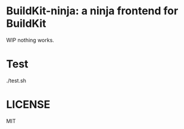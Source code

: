 # BuildKit-ninja: a ninja frontend for BuildKit

WIP nothing works.

# Test

./test.sh

# LICENSE

MIT
